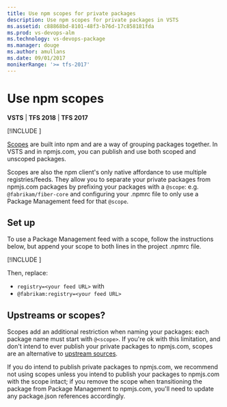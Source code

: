 ```yaml
---
title: Use npm scopes for private packages
description: Use npm scopes for private packages in VSTS
ms.assetid: c88868bd-8101-48f3-b76d-17c858181fda
ms.prod: vs-devops-alm
ms.technology: vs-devops-package
ms.manager: douge
ms.author: amullans
ms.date: 09/01/2017
monikerRange: '>= tfs-2017'
---
```


 

# Use npm scopes

**VSTS** | **TFS 2018** | **TFS 2017**

[!INCLUDE [](../_shared/availability-npm.md)]

[Scopes](https://docs.npmjs.com/misc/scope) are built into npm and are a way of grouping packages together.
In VSTS and in npmjs.com, you can publish and use both scoped and unscoped packages. 

Scopes are also the npm client's only native affordance to use multiple registries/feeds.
They allow you to separate your private packages from npmjs.com packages by prefixing your packages with a `@scope`:
e.g. `@fabrikam/fiber-core` and configuring your .npmrc file to only use a Package Management feed for that `@scope`. 

## Set up
To use a Package Management feed with a scope, follow the instructions below, but append your scope to both lines in the project .npmrc file.

[!INCLUDE [](../_shared/npm/npmrc.md)]

 Then, replace:
- `registry=<your feed URL>` with
- `@fabrikam:registry=<your feed URL>`

## Upstreams or scopes?
Scopes add an additional restriction when naming your packages: each package name must start with `@<scope>`. If you're ok with this limitation, and don't intend to ever publish your private packages to npmjs.com, scopes are an alternative to [upstream sources](upstream-sources.md).

If you do intend to publish private packages to npmjs.com, we recommend not using scopes unless you intend to publish your packages to npmjs.com with the scope intact; if you remove the scope when transitioning the package from Package Management to npmjs.com, you'll need to update any package.json references accordingly.
